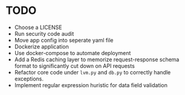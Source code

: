 # TODO

- Choose a LICENSE
- Run security code audit
- Move app config into seperate yaml file
- Dockerize application
- Use docker-compose to automate deployment
- Add a Redis caching layer to memorize request-response schema format to significantly cut down on API requests
- Refactor core code under `lvm.py` and `db.py` to correctly handle exceptions.
- Implement regular expression huristic for data field validation